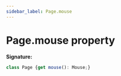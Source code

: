 ```yaml
---
sidebar_label: Page.mouse
---
```

# Page.mouse property

**Signature:**

```typescript
class Page {get mouse(): Mouse;}
```
